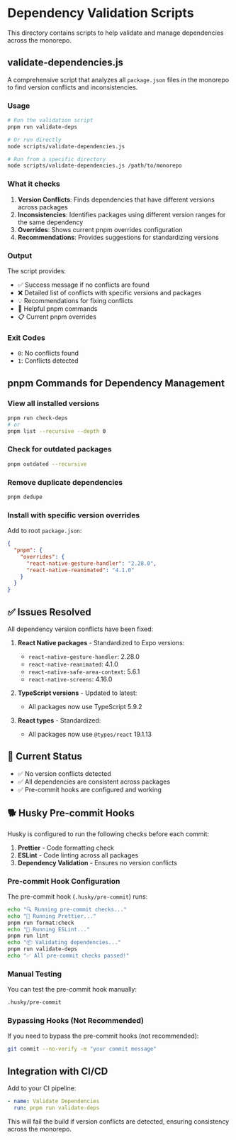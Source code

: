 # Dependency Validation Scripts

This directory contains scripts to help validate and manage dependencies across the monorepo.

## validate-dependencies.js

A comprehensive script that analyzes all `package.json` files in the monorepo to find version conflicts and inconsistencies.

### Usage

```bash
# Run the validation script
pnpm run validate-deps

# Or run directly
node scripts/validate-dependencies.js

# Run from a specific directory
node scripts/validate-dependencies.js /path/to/monorepo
```

### What it checks

1. **Version Conflicts**: Finds dependencies that have different versions across packages
2. **Inconsistencies**: Identifies packages using different version ranges for the same dependency
3. **Overrides**: Shows current pnpm overrides configuration
4. **Recommendations**: Provides suggestions for standardizing versions

### Output

The script provides:
- ✅ Success message if no conflicts are found
- ❌ Detailed list of conflicts with specific versions and packages
- 💡 Recommendations for fixing conflicts
- 🔧 Helpful pnpm commands
- 📋 Current pnpm overrides

### Exit Codes

- `0`: No conflicts found
- `1`: Conflicts detected

## pnpm Commands for Dependency Management

### View all installed versions
```bash
pnpm run check-deps
# or
pnpm list --recursive --depth 0
```

### Check for outdated packages
```bash
pnpm outdated --recursive
```

### Remove duplicate dependencies
```bash
pnpm dedupe
```

### Install with specific version overrides
Add to root `package.json`:
```json
{
  "pnpm": {
    "overrides": {
      "react-native-gesture-handler": "2.28.0",
      "react-native-reanimated": "4.1.0"
    }
  }
}
```

## ✅ Issues Resolved

All dependency version conflicts have been fixed:

1. **React Native packages** - Standardized to Expo versions:
   - `react-native-gesture-handler`: 2.28.0
   - `react-native-reanimated`: 4.1.0
   - `react-native-safe-area-context`: 5.6.1
   - `react-native-screens`: 4.16.0

2. **TypeScript versions** - Updated to latest:
   - All packages now use TypeScript 5.9.2

3. **React types** - Standardized:
   - All packages now use `@types/react` 19.1.13

## 🎯 Current Status

- ✅ No version conflicts detected
- ✅ All dependencies are consistent across packages
- ✅ Pre-commit hooks are configured and working

## 🐕 Husky Pre-commit Hooks

Husky is configured to run the following checks before each commit:

1. **Prettier** - Code formatting check
2. **ESLint** - Code linting across all packages
3. **Dependency Validation** - Ensures no version conflicts

### Pre-commit Hook Configuration

The pre-commit hook (`.husky/pre-commit`) runs:
```bash
echo "🔍 Running pre-commit checks..."
echo "📝 Running Prettier..."
pnpm run format:check
echo "🔧 Running ESLint..."
pnpm run lint
echo "📦 Validating dependencies..."
pnpm run validate-deps
echo "✅ All pre-commit checks passed!"
```

### Manual Testing

You can test the pre-commit hook manually:
```bash
.husky/pre-commit
```

### Bypassing Hooks (Not Recommended)

If you need to bypass the pre-commit hooks (not recommended):
```bash
git commit --no-verify -m "your commit message"
```

## Integration with CI/CD

Add to your CI pipeline:
```yaml
- name: Validate Dependencies
  run: pnpm run validate-deps
```

This will fail the build if version conflicts are detected, ensuring consistency across the monorepo.
